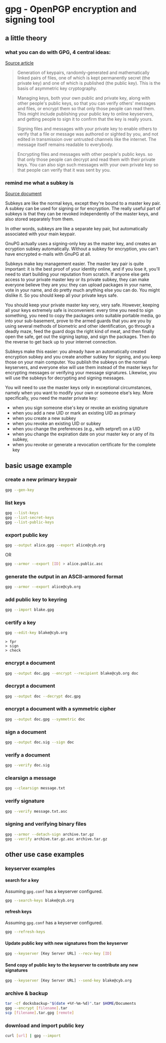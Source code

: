 # gpg - OpenPGP encryption and signing tool

## a little theory

### what you can do with GPG, 4 central ideas:

[Source article](https://blog.sanctum.geek.nz/gnu-linux-crypto-gnupg-keys/)

> Generation of keypairs, randomly-generated and mathematically linked pairs of
files, one of which is kept permanently secret (the private key) and one of
which is published (the public key). This is the basis of asymmetric key
cryptography.

> Managing keys, both your own public and private key, along with other people's
public keys, so that you can verify others' messages and files, or encrypt them
so that only those people can read them. This might include publishing your
public key to online keyservers, and getting people to sign it to confirm that
the key is really yours.

> Signing files and messages with your private key to enable others to verify
that a file or message was authored or sighted by you, and not edited in
transmission over untrusted channels like the internet. The message itself
remains readable to everybody.

> Encrypting files and messages with other people's public keys. so that only
those people can decrypt and read them with their private keys. You can also
sign such messages with your own private key so that people can verify that it
was sent by you.

### remind me what a subkey is

[Source document](https://wiki.debian.org/Subkeys)

Subkeys are like the normal keys, except they're bound to a master key pair. A
subkey can be used for signing or for encryption. The really useful part of
subkeys is that they can be revoked independently of the master keys, and also
stored separately from them.

In other words, subkeys are like a separate key pair, but automatically
associated with your main keypair.

GnuPG actually uses a signing-only key as the master key, and creates an
ecryption subkey automatically. Without a subkey for encryption, you can't have
encrypted e-mails with GnuPG at all.

Subkeys make key management easier. The master key pair is quite important: it
is the best proof of your identity online, and if you lose it, you'll need to
start building your reputation from scratch. If anyone else gets access to your
private master key or its private subkey, they can make everyone believe
they are you: they can upload packages in your name, vote in your name, and do
pretty much anything else you can do. You might dislike it. So you should keep
all your private keys safe.

You should keep your private master key very, very safe. However, keeping all
your keys extremely safe is inconvenient: every time you need to sign
something, you need to copy the packages onto suitable portable media, go into
your sub-basement, prove to the armed guards that you are you by using several
methods of biometric and other identification, go through a deadly maze, feed
the guard dogs the right kind of meat, and then finally open the safe, get out
the signing laptop, and sign the packages. Then do the reverse to get back up
to your internet connection.

Subkeys make this easier: you already have an automatically created encryption
subkey and you create another subkey for signing, and you keep those on your
main computer. You publish the subkeys on the normal keyservers, and everyone
else will use them instead of the master keys for encrypting messages or
verifying your message signatures. Likewise, you will use the subkeys for
decrypting and signing messages.

You will need to use the master keys only in exceptional circumstances, namely
when you want to modify your own or someone else's key. More specifically, you
need the master private key:
- when you sign someone else's key or revoke an existing signature
- when you add a new UID or mark an existing UID as primary
- when you create a new subkey
- when you revoke an existing UID or subkey
- when you change the preferences (e.g., with setpref) on a UID
- when you change the expiration date on your master key or any of its subkey,
- when you revoke or generate a revocation certificate for the complete key

## basic usage example

### create a new primary keypair

```bash
gpg --gen-key
```

### list keys

```bash
gpg --list-keys
gpg --list-secret-keys
gpg --list-public-keys
```

### export public key

```bash
gpg --output alice.gpg --export alice@cyb.org
```

OR

```bash
gpg --armor --export [ID] > alice.public.asc
```

### generate the output in an ASCII-armored format

```bash
gpg --armor --export alice@cyb.org
```

### add public key to keyring

```bash
gpg --import blake.gpg
```

### certify a key

```bash
gpg --edit-key blake@cyb.org
```

```
> fpr 
> sign
> check 
```

### encrypt a document

```bash
gpg --output doc.gpg --encrypt --recipient blake@cyb.org doc
```

### decrypt a document

```bash
gpg --output doc --decrypt doc.gpg
```

### encrypt a document with a symmetric cipher

```bash
gpg --output doc.gpg --symmetric doc
```

### sign a document

```bash
gpg --output doc.sig --sign doc
```

### verify a document

```bash
gpg --verify doc.sig 
```

### clearsign a message

```bash
gpg --clearsign message.txt
```

### verify signature

```bash
gpg --verify message.txt.asc
```

### signing and verifying binary files

```bash
gpg --armor --detach-sign archive.tar.gz
gpg --verify archive.tar.gz.asc archive.tar.gz
```

## other use case examples

### keyserver examples

#### search for a key

Assuming `gpg.conf` has a keyserver configured.

```bash
gpg --search-keys blake@cyb.org
```

#### refresh keys

Assuming `gpg.conf` has a keyserver configured.

```bash
gpg --refresh-keys
```

#### Update public key with new signatures from the keyserver

```bash
gpg --keyserver [Key Server URL] --recv-key [ID] 
```

#### Send copy of public key to the keyserver to contribute any new signatures

```bash
gpg --keyserver [Key Server URL] --send-key blake@cyb.org
```

### archive & backup

```bash
tar -cf docksbackup-"$(date +%Y-%m-%d)".tar $HOME/Documents
gpg --encrypt [filename].tar
scp [filename].tar.gpg [remote]
```

### download and import public key

```bash
curl [url] | gpg --import
```
